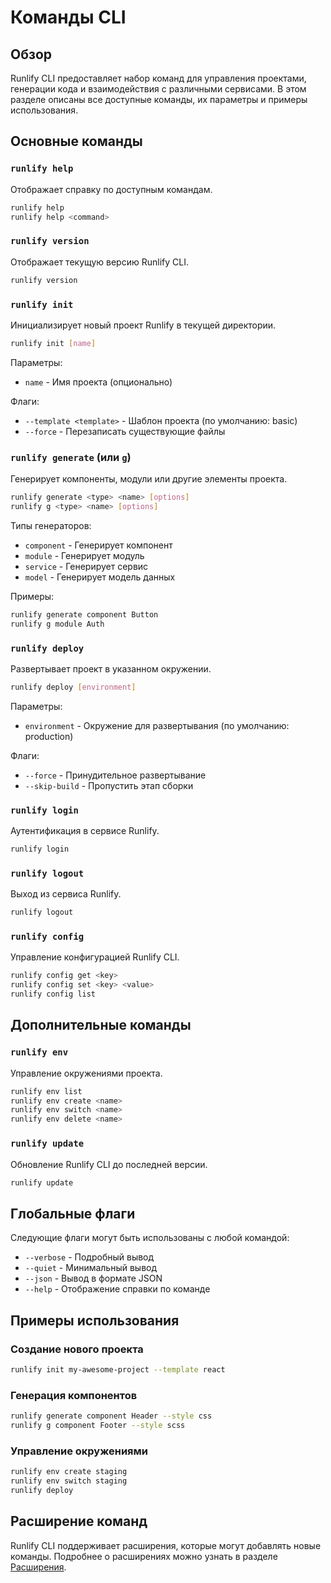 # Команды CLI

## Обзор

Runlify CLI предоставляет набор команд для управления проектами, генерации кода и взаимодействия с различными сервисами. В этом разделе описаны все доступные команды, их параметры и примеры использования.

## Основные команды

### `runlify help`

Отображает справку по доступным командам.

```bash
runlify help
runlify help <command>
```

### `runlify version`

Отображает текущую версию Runlify CLI.

```bash
runlify version
```

### `runlify init`

Инициализирует новый проект Runlify в текущей директории.

```bash
runlify init [name]
```

Параметры:
- `name` - Имя проекта (опционально)

Флаги:
- `--template <template>` - Шаблон проекта (по умолчанию: basic)
- `--force` - Перезаписать существующие файлы

### `runlify generate` (или `g`)

Генерирует компоненты, модули или другие элементы проекта.

```bash
runlify generate <type> <name> [options]
runlify g <type> <name> [options]
```

Типы генераторов:
- `component` - Генерирует компонент
- `module` - Генерирует модуль
- `service` - Генерирует сервис
- `model` - Генерирует модель данных

Примеры:
```bash
runlify generate component Button
runlify g module Auth
```

### `runlify deploy`

Развертывает проект в указанном окружении.

```bash
runlify deploy [environment]
```

Параметры:
- `environment` - Окружение для развертывания (по умолчанию: production)

Флаги:
- `--force` - Принудительное развертывание
- `--skip-build` - Пропустить этап сборки

### `runlify login`

Аутентификация в сервисе Runlify.

```bash
runlify login
```

### `runlify logout`

Выход из сервиса Runlify.

```bash
runlify logout
```

### `runlify config`

Управление конфигурацией Runlify CLI.

```bash
runlify config get <key>
runlify config set <key> <value>
runlify config list
```

## Дополнительные команды

### `runlify env`

Управление окружениями проекта.

```bash
runlify env list
runlify env create <name>
runlify env switch <name>
runlify env delete <name>
```

### `runlify update`

Обновление Runlify CLI до последней версии.

```bash
runlify update
```

## Глобальные флаги

Следующие флаги могут быть использованы с любой командой:

- `--verbose` - Подробный вывод
- `--quiet` - Минимальный вывод
- `--json` - Вывод в формате JSON
- `--help` - Отображение справки по команде

## Примеры использования

### Создание нового проекта

```bash
runlify init my-awesome-project --template react
```

### Генерация компонентов

```bash
runlify generate component Header --style css
runlify g component Footer --style scss
```

### Управление окружениями

```bash
runlify env create staging
runlify env switch staging
runlify deploy
```

## Расширение команд

Runlify CLI поддерживает расширения, которые могут добавлять новые команды. Подробнее о расширениях можно узнать в разделе [Расширения](./08-extensions.md). 